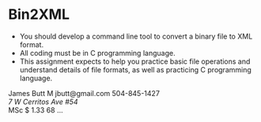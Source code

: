 # Bin2XML
- You should develop a command line tool to convert a binary file to XML format. 
- All coding must be in C programming language.
- This assignment expects to help you practice basic file operations and understand details of file
formats, as well as practicing C programming language.

>
<records>
        <row id=”1”>
                    <name>James</name>
                    <surname>Butt</surname>
                    <gender>M</gender>
                    <email>jbutt@gmail.com</email>
                    <phone_number>504-845-1427</phone_number>
                    <address>7 W Cerritos Ave #54</address>
                    <level_of_education>MSc</level_of_education>
                    <currency_unit>$</currency_unit>
                    <height>1.33</height>
                    <weight>68</weight>
         </row>
...
</records>

>
